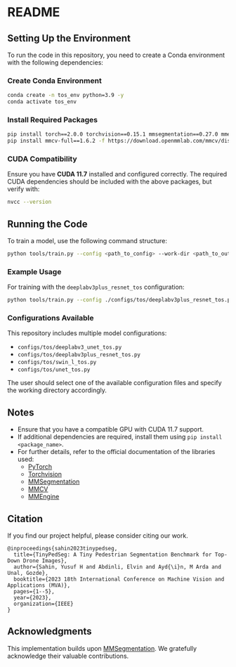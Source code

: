 # README

## Setting Up the Environment
To run the code in this repository, you need to create a Conda environment with the following dependencies:

### Create Conda Environment
```sh
conda create -n tos_env python=3.9 -y
conda activate tos_env
```

### Install Required Packages
```sh
pip install torch==2.0.0 torchvision==0.15.1 mmsegmentation==0.27.0 mmengine==0.10.1
pip install mmcv-full==1.6.2 -f https://download.openmmlab.com/mmcv/dist/cu117/torch2.0.0/index.html
```

### CUDA Compatibility
Ensure you have **CUDA 11.7** installed and configured correctly. The required CUDA dependencies should be included with the above packages, but verify with:
```sh
nvcc --version
```

## Running the Code
To train a model, use the following command structure:
```sh
python tools/train.py --config <path_to_config> --work-dir <path_to_output_directory>
```

### Example Usage
For training with the `deeplabv3plus_resnet_tos` configuration:
```sh
python tools/train.py --config ./configs/tos/deeplabv3plus_resnet_tos.py --work-dir ./work_dirs/deeplabv3plus_resnet
```

### Configurations Available
This repository includes multiple model configurations:
- `configs/tos/deeplabv3_unet_tos.py`
- `configs/tos/deeplabv3plus_resnet_tos.py`
- `configs/tos/swin_l_tos.py`
- `configs/tos/unet_tos.py`

The user should select one of the available configuration files and specify the working directory accordingly.

## Notes
- Ensure that you have a compatible GPU with CUDA 11.7 support.
- If additional dependencies are required, install them using `pip install <package_name>`.
- For further details, refer to the official documentation of the libraries used:
  - [PyTorch](https://pytorch.org/)
  - [Torchvision](https://github.com/pytorch/vision)
  - [MMSegmentation](http://github.com/open-mmlab/mmsegmentation)
  - [MMCV](https://github.com/open-mmlab/mmcv)
  - [MMEngine](https://github.com/open-mmlab/mmengine)

## Citation
If you find our project helpful, please consider citing our work. 

```
@inproceedings{sahin2023tinypedseg,
  title={TinyPedSeg: A Tiny Pedestrian Segmentation Benchmark for Top-Down Drone Images},
  author={Sahin, Yusuf H and Abdinli, Elvin and Ayd{\i}n, M Arda and Unal, Gozde},
  booktitle={2023 18th International Conference on Machine Vision and Applications (MVA)},
  pages={1--5},
  year={2023},
  organization={IEEE}
}
```

## Acknowledgments
This implementation builds upon [MMSegmentation](https://github.com/open-mmlab/mmsegmentation). We gratefully acknowledge their valuable contributions.
